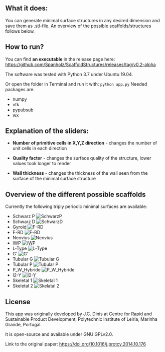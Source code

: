 


## What it does:
You can generate minimal surface structures in any desired dimension and save them as .stl-file. An overview of the possible scaffolds/structures follows below.

## How to run?

You can find **an executable** in the release page here: https://github.com/Spanholz/ScaffoldStructures/releases/tag/v0.2-alpha

The software was tested with Python 3.7 under Ubuntu 19.04. 

Or open the folder in Terminal and run it with: `python app.py`
Needed packages are:
- numpy
- vtk
- pypubsub
- wx

## Explanation of the sliders:
- **Number of primitive cells in X,Y,Z direction** - changes the number of unit cells in each direction

- **Quality factor** - changes the surface quality of the structure, lower values took longer to render

- **Wall thickness** - changes the thickness of the wall seen from the surface of the minimal surface structure




## Overview of the different possible scaffolds

Currently the following triply periodic minimal surfaces are available:

 - Schwarz P ![SchwarzP](https://github.com/Spanholz/ScaffoldStructures/blob/master/images/SchwarzP.PNG)
 - Schwarz D ![SchwarzD](https://github.com/Spanholz/ScaffoldStructures/blob/master/images/SchwarzD.PNG)
 - Gyroid ![F-RD](https://github.com/Spanholz/ScaffoldStructures/blob/master/images/Gyroid.PNG)
 - F-RD ![F-RD](https://github.com/Spanholz/ScaffoldStructures/blob/master/images/F-RD.PNG)
 - Neovius ![Neovius](https://github.com/Spanholz/ScaffoldStructures/blob/master/images/Neovius.PNG)
 - iWP ![iWP](https://github.com/Spanholz/ScaffoldStructures/blob/master/images/iWP.PNG)
 - L-Type ![L-Type](https://github.com/Spanholz/ScaffoldStructures/blob/master/images/L-Type.PNG)
 - G' ![G'](https://github.com/Spanholz/ScaffoldStructures/blob/master/images/G_prime.PNG)
 - Tubular G ![Tubular G](https://github.com/Spanholz/ScaffoldStructures/blob/master/images/Tubular_G.png)
 - Tubular P ![Tubular P](https://github.com/Spanholz/ScaffoldStructures/blob/master/images/Tubular_P.png)
 - P_W_Hybride ![P_W_Hybride](https://github.com/Spanholz/ScaffoldStructures/blob/master/images/P_W_Hybrid.PNG)
 - I2-Y ![I2-Y](https://github.com/Spanholz/ScaffoldStructures/blob/master/images/I2-Y.PNG) 
 - Skeletal 1 ![Skeletal 1](https://github.com/Spanholz/ScaffoldStructures/blob/master/images/Skeletal_1.png)
 - Skeletal 2 ![Skelatal 2](https://github.com/Spanholz/ScaffoldStructures/blob/master/images/Skeletal_2.png)


## License

This app was originally developed by J.C. Dinis at Centre for Rapid and Sustainable Product Development, Polytechnic Institute of Leiria, Marinha Grande, Portugal.

It is open-source and available under GNU GPLv2.0.

Link to the original paper:
https://doi.org/10.1016/j.protcy.2014.10.176
